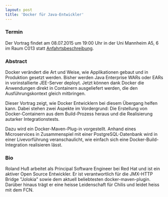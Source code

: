 ```yaml
---
layout: post
title: 'Docker für Java-Entwickler'
---
```


### Termin

Der Vortrag findet am 08.07.2015 um 19:00 Uhr in der Uni Mannheim A5, 6 im Raum C013 statt [Anfahrtsbeschreibung](/getting-there).

### Abstract

Docker verändert die Art und Weise, wie Applikationen gebaut und in Produktion gesetzt werden. Bisher werden Java Enterprise WARs oder EARs in vorinstallierte JEE-Server deployt. Jetzt können dank Docker die Anwendungen direkt in Containern ausgeliefert werden, die den Ausführungskontext gleich mitbringen.

Dieser Vortrag zeigt, wie Docker Entwicklern bei diesem Übergang helfen kann. Dabei stehen zwei Aspekte im Vordergrund: Die Erstellung von Docker-Containern aus dem Build-Prozess heraus und die Realisierung autarker Integrationstests.

Dazu wird ein Docker-Maven-Plug-in vorgestellt. Anhand eines Microservices in Zusammenspiel mit einer PostgreSQL-Datenbank wird in einer Livevorführung veranschaulicht, wie einfach sich eine Docker-Build-Integration realisieren lässt.

### Bio

Roland Huß arbeitet als Principal Software Engineer bei Red Hat und ist ein aktiver Open Source Entwickler. Er ist verantwortlich für die JMX-HTTP Bridge "Jolokia" sowie dem aktuell beliebtesten docker-maven-plugin. Darüber hinaus trägt er eine heisse Leidenschaft für Chilis und leidet heiss mit dem FCN.
